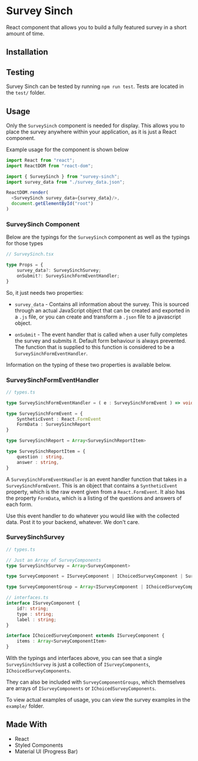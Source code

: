 # Survey Sinch

React component that allows you to build a fully featured survey in a short amount of time.

## Installation 

## Testing

Survey Sinch can be tested by running `npm run test`. Tests are located in the `test/` folder.

## Usage

Only the `SurveySinch` component is needed for display. This allows you to place the survey anywhere within your application, as it is just a React component.

Example usage for the component is shown below

```js
import React from "react";
import ReactDOM from "react-dom";

import { SurveySinch } from "survey-sinch";
import survey_data from "./survey_data.json";

ReactDOM.render(
  <SurveySinch survey_data={survey_data}/>,
  document.getElementById("root")
)
```

### SurveySinch Component

Below are the typings for the `SurveySinch` component as well as the typings for those types

```typescript
// SurveySinch.tsx

type Props = {
    survey_data?: SurveySinchSurvey;
    onSubmit?: SurveySinchFormEventHandler;
}
```

So, it just needs two properties:

* `survey_data` - Contains all information about the survey. This is sourced through an actual JavaScript object that can be created and exported in a `.js` file, or you can create and transform a `.json` file to a javascript object.

* `onSubmit` - The event handler that is called when a user fully completes the survey and submits it. Default form behaviour is always prevented. The function that is supplied to this function is considered to be a `SurveySinchFormEventHandler`.

Information on the typing of these two properties is available below.

### SurveySinchFormEventHandler

```typescript
// types.ts

type SurveySinchFormEventHandler = ( e : SurveySinchFormEvent ) => void;

type SurveySinchFormEvent = {
    SyntheticEvent : React.FormEvent
    FormData : SurveySinchReport
}

type SurveySinchReport = Array<SurveySinchReportItem>

type SurveySinchReportItem = {
    question : string,
    answer : string,
}
```
A `SurveySinchFormEventHandler` is an event handler function that takes in a `SurveySinchFormEvent`. This is an object that contains a `SyntheticEvent` property, which is the raw event given from a `React.FormEvent`. It also has the property `FormData`, which is a listing of the questions and answers of each form.

Use this event handler to do whatever you would like with the collected data. Post it to your backend, whatever. We don't care.

### SurveySinchSurvey
```typescript
// types.ts

// Just an Array of SurveyComponents
type SurveySinchSurvey = Array<SurveyComponent>

type SurveyComponent = ISurveyComponent | IChoicedSurveyComponent | SurveyComponentGroup

type SurveyComponentGroup = Array<ISurveyComponent | IChoicedSurveyComponent>
```

```typescript
// interfaces.ts
interface ISurveyComponent {
    id?: string;
    type : string;
    label : string;
}

interface IChoicedSurveyComponent extends ISurveyComponent {
    items : Array<SurveyComponentItem>
}
```

With the typings and interfaces above, you can see that a single `SurveySinchSurvey` is just a collection of `ISurveyComponents`, `IChoicedSurveyComponents`. 

They can also be included with `SurveyComponentGroups`, which themselves are arrays of `ISurveyComponents` or `IChoicedSurveyComponents`.

To view actual examples of usage, you can view the survey examples in the `example/` folder.

## Made With
* React
* Styled Components
* Material UI (Progress Bar)
